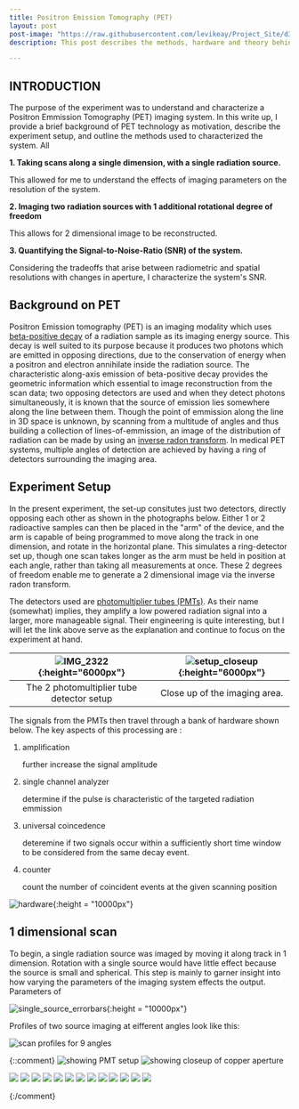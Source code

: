 ```yaml
---
title: Positron Emission Tomography (PET)
layout: post
post-image: "https://raw.githubusercontent.com/levikeay/Project_Site/d3e30ba88913de760b18a511d7e9013c9304f40c/assets/images/PET_diagram_offcenter_filtered.png"
description: This post describes the methods, hardware and theory behind the Positron Emission Tomography (PET) experiment, performed in *PHYS409: experimental physics*.

---
```


## INTRODUCTION 

The purpose of the experiment was to understand and characterize a Positron Emmission Tomography (PET) imaging system. In this write up, I provide a brief background of PET technology as motivation, describe the experiment setup, and outline the methods used to characterized the system. All 

**1. Taking scans along a single dimension, with a single radiation source.**
   
   This allowed for me to understand the effects of imaging parameters on the resolution of the system. 
   
**2. Imaging two radiation sources with 1 additional rotational degree of freedom**
   
   This allows for 2 dimensional image to be reconstructed.

**3. Quantifying the Signal-to-Noise-Ratio (SNR) of the system.**

   Considering the tradeoffs that arise between radiometric and spatial resolutions with changes in aperture, I characterize the system's SNR.

## Background on PET

Positron Emission tomography (PET) is an imaging modality which uses [beta-positive decay](https://www.britannica.com/science/beta-plus-decay) of a radiation sample as its imaging energy source. This decay is well suited to its purpose because it produces two photons which are emitted in opposing directions, due to the conservation of energy when a positron and electron annihilate inside the radiation source. The characteristic along-axis emission of beta-positive decay provides the geometric information which essential to image reconstruction from the scan data; two opposing detectors are used and when they detect photons simultaneously, it is known that the source of emission lies somewhere along the line between them. Though the point of emmission along the line in 3D space is unknown, by scanning from a multitude of angles and thus building a collection of lines-of-emmission, an image of the distribution of radiation can be made by using an [inverse radon transform](https://www.mathworks.com/help/images/the-inverse-radon-transformation.html). In medical PET systems, multiple angles of detection are achieved by having a ring of detectors surrounding the imaging area. 

## Experiment Setup

In the present experiment, the set-up consitutes just two detectors, directly opposing each other as shown in the photographs below. Either 1 or 2 radioactive samples can then be placed in the "arm" of the device, and the arm is capable of being programmed to move along the track in one dimension, and rotate in the horizontal plane. This simulates a ring-detector set up, though one scan takes longer as the arm must be held in position at each angle, rather than taking all measurements at once. These 2 degrees of freedom enable me to generate a 2 dimensional image via the inverse radon transform.

The detectors used are [photomultiplier tubes (PMTs)](https://www.britannica.com/technology/electrical-and-electronics-engineering). As their name (somewhat) implies, they amplify a low powered radiation signal into a larger, more manageable signal. Their engineering is quite interesting, but I will let the link above serve as the explanation and continue to focus on the experiment at hand.

|![IMG_2322](https://user-images.githubusercontent.com/63168148/184017407-505595c8-05e4-468e-a539-efdcb0144f0b.jpg){:height="6000px"}|![setup_closeup](https://user-images.githubusercontent.com/63168148/184031786-c1ada80b-7507-404b-846b-0736d1b8ac55.jpg){:height="6000px"}|
|:--:|:--:|
| The 2 photomultiplier tube detector setup | Close up of the imaging area.|

The signals from the PMTs then travel through a bank of hardware shown below. The key aspects of this processing are : 

1) amplification

   further increase the signal amplitude

2) single channel analyzer
   
   determine if the pulse is characteristic of the targeted radiation emmission

3) universal coincedence
   
   deteremine if two signals occur within a sufficiently short time window to be considered from the same decay event.

4) counter
   
   count the number of coincident events at the given scanning position
   
![hardware](https://user-images.githubusercontent.com/63168148/184030906-37c13270-fda4-4013-8d8c-7d6b6c13a2f1.jpg){:height = "10000px"}

## 1 dimensional scan

To begin, a single radiation source was imaged by moving it along track in 1 dimension. Rotation with a single source would have little effect because the source is small and spherical. This step is mainly to garner insight into how varying the parameters of the imaging system effects the output. Parameters of 

![single_source_errorbars](https://user-images.githubusercontent.com/63168148/184031131-0f1e170b-dcb4-4e2e-9bf8-04123ed7daf1.jpg){:height = "10000px"}



Profiles of two source imaging at eifferent angles look like this: 

![scan profiles for 9 angles](https://raw.githubusercontent.com/levikeay/Project_Site/d3e30ba88913de760b18a511d7e9013c9304f40c/assets/images/rotation_subplots.jpeg)


{::comment}
![showing PMT setup][setup]
![showing closeup of copper aperture][setup_close]


![][scan_profile]
![][3gaussians]
![][9angles]
![][3scans]
![][diagram_center]
![][diagram_offcenter]
![][hardware]
![][iradon_crescent]
![][iradon_centered]
![][iradon_backprojection]
![][iradon_SART]
![][results_fig]
![][signal_correction]


[setup]: https://github.com/levikeay/Project_Site/blob/master/assets/images/PET/setup_picture.png?raw=true
[setup1]: https://github.com/levikeay/Project_Site/blob/master/assets/images/PET/setup_picture.png?raw=true

[setup_close]: https://github.com/levikeay/Project_Site/blob/master/assets/images/PET/setup_closeup.jpg?raw=true
[scan_profile]: https://github.com/levikeay/Project_Site/blob/master/assets/images/PET/single_source_errorbars.jpeg?raw=true
[3gaussians]: https://raw.githubusercontent.com/levikeay/Project_Site/master/assets/images/PET/3gaussians_title.jpeg
[9angles]: https://raw.githubusercontent.com/levikeay/Project_Site/d3e30ba88913de760b18a511d7e9013c9304f40c/assets/images/rotation_subplots.jpeg
[3scans]: https://github.com/levikeay/Project_Site/blob/master/assets/images/PET/3apts_rawdata.jpeg?raw=true
[diagram_center]: https://github.com/levikeay/Project_Site/blob/master/assets/images/PET/PET_diagram.png?raw=true
[diagram_offcenter]: https://github.com/levikeay/Project_Site/blob/master/assets/images/PET/PET_diagram_offcenter.png?raw=true
[hardware]: https://github.com/levikeay/Project_Site/blob/master/assets/images/PET/hardware.jpg?raw=true
[iradon_crescent]: https://github.com/levikeay/Project_Site/blob/master/assets/images/PET/nice_radon_fig.png?raw=true
[iradon_centered]: https://github.com/levikeay/Project_Site/blob/master/assets/images/PET/nice_radon_fig1.png?raw=true
[iradon_backprojection]: https://github.com/levikeay/Project_Site/blob/master/assets/images/PET/nice_radon_fig66.png?raw=true
[iradon_SART]: https://github.com/levikeay/Project_Site/blob/master/assets/images/PET/nice_radon_fig99.png?raw=true
[results_fig]: https://github.com/levikeay/Project_Site/blob/master/assets/images/PET/primaryvsnoise_params2.jpeg?raw=true
[signal_correction]: https://github.com/levikeay/Project_Site/blob/master/assets/images/PET/signal_correction.jpeg?raw=true
{:/comment}
